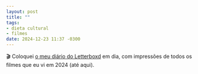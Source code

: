 ```yaml
---
layout: post
title: ""
tags:
- dieta cultural
- filmes
date: 2024-12-23 11:37 -0300
---
```

🎬 Coloquei [o meu diário do Letterboxd](https://letterboxd.com/arthrfrts/films/diary/) em dia, com impressões de todos os filmes que eu vi em 2024 (até aqui).
